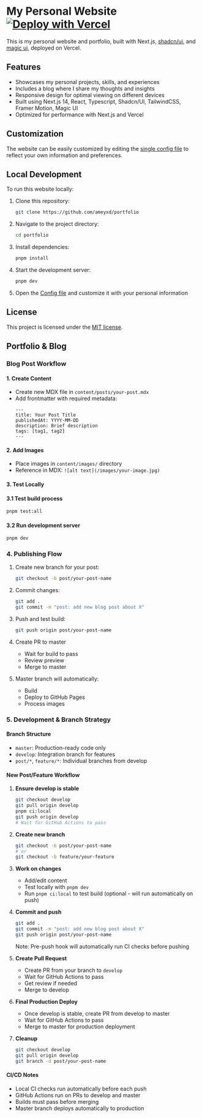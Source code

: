 # My Personal Website [![Deploy with Vercel](https://vercel.com/button)](https://vercel.com/new/clone?repository-url=https%3A%2F%2Fgithub.com%2Fameyxd%2Fportfolio)

This is my personal website and portfolio, built with Next.js, [shadcn/ui](https://ui.shadcn.com/), and [magic ui](https://magicui.design/), deployed on Vercel.

## Features

- Showcases my personal projects, skills, and experiences
- Includes a blog where I share my thoughts and insights
- Responsive design for optimal viewing on different devices
- Built using Next.js 14, React, Typescript, Shadcn/UI, TailwindCSS, Framer Motion, Magic UI
- Optimized for performance with Next.js and Vercel

## Customization

The website can be easily customized by editing the [single config file](./src/data/resume.tsx) to reflect your own information and preferences.

## Local Development

To run this website locally:

1. Clone this repository:
   ```bash
   git clone https://github.com/ameyxd/portfolio
   ```

2. Navigate to the project directory:
   ```bash
   cd portfolio
   ```

3. Install dependencies:
   ```bash
   pnpm install
   ```

4. Start the development server:
   ```bash
   pnpm dev
   ```

5. Open the [Config file](./src/data/resume.tsx) and customize it with your personal information

## License

This project is licensed under the [MIT license](https://github.com/ameyxd/portfolio/blob/main/LICENSE.md).

## Portfolio & Blog

### Blog Post Workflow

#### 1. Create Content
- Create new MDX file in `content/posts/your-post.mdx`
- Add frontmatter with required metadata:
  ```mdx
  ---
  title: Your Post Title
  publishedAt: YYYY-MM-DD
  description: Brief description
  tags: [tag1, tag2]
  ---
  ```

#### 2. Add Images
- Place images in `content/images/` directory
- Reference in MDX: `![alt text](/images/your-image.jpg)`

#### 3. Test Locally

#### 3.1 Test build process

```bash
pnpm test:all
```

#### 3.2 Run development server

```bash
pnpm dev
```

### 4. Publishing Flow
1. Create new branch for your post:
   ```bash
   git checkout -b post/your-post-name
   ```

2. Commit changes:
   ```bash
   git add .
   git commit -m "post: add new blog post about X"
   ```

3. Push and test build:
   ```bash
   git push origin post/your-post-name
   ```

4. Create PR to master
   - Wait for build to pass
   - Review preview
   - Merge to master

5. Master branch will automatically:
   - Build
   - Deploy to GitHub Pages
   - Process images

### 5. Development & Branch Strategy

#### Branch Structure
- `master`: Production-ready code only
- `develop`: Integration branch for features
- `post/*`, `feature/*`: Individual branches from develop

#### New Post/Feature Workflow

1. **Ensure develop is stable**
   ```bash
   git checkout develop
   git pull origin develop
   pnpm ci:local
   git push origin develop
   # Wait for GitHub Actions to pass
   ```

2. **Create new branch**
   ```bash
   git checkout -b post/your-post-name
   # or
   git checkout -b feature/your-feature
   ```

3. **Work on changes**
   - Add/edit content
   - Test locally with `pnpm dev`
   - Run `pnpm ci:local` to test build (optional - will run automatically on push)

4. **Commit and push**
   ```bash
   git add .
   git commit -m "post: add new blog post about X"
   git push origin post/your-post-name
   ```
   Note: Pre-push hook will automatically run CI checks before pushing

5. **Create Pull Request**
   - Create PR from your branch to `develop`
   - Wait for GitHub Actions to pass
   - Get review if needed
   - Merge to develop

6. **Final Production Deploy**
   - Once develop is stable, create PR from develop to master
   - Wait for GitHub Actions to pass
   - Merge to master for production deployment

7. **Cleanup**
   ```bash
   git checkout develop
   git pull origin develop
   git branch -d post/your-post-name
   ```

#### CI/CD Notes
- Local CI checks run automatically before each push
- GitHub Actions run on PRs to develop and master
- Builds must pass before merging
- Master branch deploys automatically to production